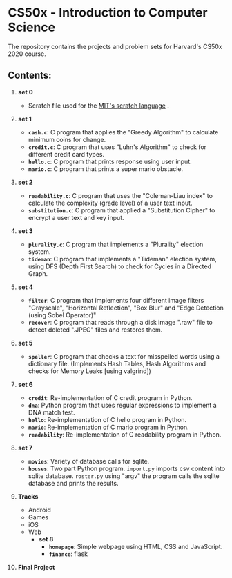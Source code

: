 # CS50x - Introduction to Computer Science

The repository contains the projects and problem sets for Harvard's CS50x 2020 course.

## Contents:

 1. **set 0**
 
	 - Scratch file used for the [MIT's scratch language](https://scratch.mit.edu/) .
 
 2. **set 1**
 
	- **``cash.c``**: C program that applies the "Greedy Algorithm" to calculate minimum coins for change.
	- **``credit.c``**: C program that uses "Luhn's Algorithm" to check for different credit card types.
	- **``hello.c``**: C program that prints response using user input.
	- **``mario.c``**: C program that prints a super mario obstacle.

3. **set 2**

	- **``readability.c``**: C program that uses the "Coleman-Liau index" to calculate the complexity (grade level) of a user text input.
	- **``substitution.c``**: C program that applied a "Substitution Cipher" to encrypt a user text and key input.

4. **set 3**

	- **``plurality.c``**: C program that implements a "Plurality" election system.
	- **``tideman``**: C program that implements a "Tideman" election system, using DFS (Depth First Search) to check for Cycles in a Directed Graph.

5. **set 4**

	- **``filter``**: C program that implements four different image filters "Grayscale", "Horizontal Reflection", "Box Blur" and "Edge Detection (using Sobel Operator)"
	- **``recover``**: C program that reads through a disk image ".raw" file to detect deleted ".JPEG" files and restores them.

6. **set 5**

	- **``speller``**: C program that checks a text for misspelled words using a dictionary file. (Implements Hash Tables, Hash Algorithms and checks for Memory Leaks [using valgrind])

7. **set 6**

	- **``credit``**: Re-implementation of C credit program in Python.
	- **``dna``**: Python program that uses regular expressions to implement a DNA match test.
	- **``hello``**: Re-implementation of C hello program in Python.
	- **``mario``**: Re-implementation of C mario program in Python.
	- **``readability``**: Re-implementation of C readability program in Python.

8. **set 7**

	- **``movies``**: Variety of database calls for sqlite.
	- **``houses``**: Two part Python program. ``import.py`` imports csv content into sqlite database. ``roster.py`` using "argv" the program calls the sqlite database and prints the results.

9. **Tracks**

	- Android
	- Games
	- iOS
	- Web
		- **set 8**
			- **``homepage``**: Simple webpage using HTML, CSS and JavaScript.
			- **``finance``**: flask

10. **Final Project**
